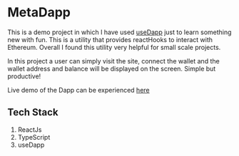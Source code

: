 # MetaDapp
This is a demo project in which I have used [useDapp](https://usedapp.io/) just to learn something new with fun. This is a utility that provides reactHooks to interact with Ethereum. Overall I found this utility very helpful for small scale projects.

In this project a user can simply visit the site, connect the wallet and the wallet address and balance will be displayed on the screen. Simple but productive!

Live demo of the Dapp can be experienced [here](https://metadapp.dappsbuilder.info/)

## Tech Stack
1. ReactJs
2. TypeScript
2. useDapp